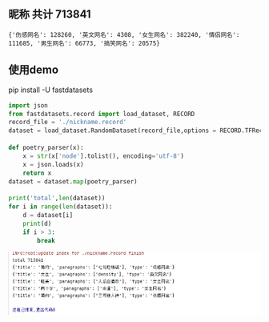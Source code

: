
## 昵称 共计 713841
    {'伤感网名': 128260, '英文网名': 4308, '女生网名': 382240, '情侣网名': 111685, '男生网名': 66773, '搞笑网名': 20575}

## 使用demo
pip install -U fastdatasets
```python
import json
from fastdatasets.record import load_dataset, RECORD
record_file = './nickname.record'
dataset = load_dataset.RandomDataset(record_file,options = RECORD.TFRecordOptions(compression_type='GZIP')).parse_from_numpy_writer()

def poetry_parser(x):
    x = str(x['node'].tolist(), encoding='utf-8')
    x = json.loads(x)
    return x
dataset = dataset.map(poetry_parser)

print('total',len(dataset))
for i in range(len(dataset)):
    d = dataset[i]
    print(d)
    if i > 3:
        break
```

![Image text](1.png)